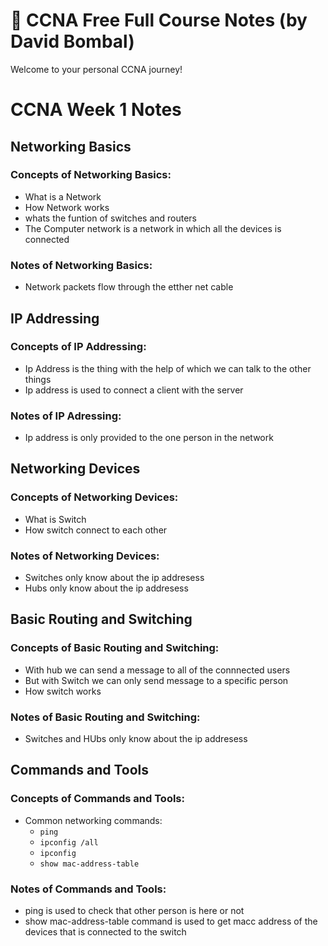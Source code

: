 # 🧠 CCNA Free Full Course Notes (by David Bombal)

Welcome to your personal CCNA journey!

# CCNA Week 1 Notes

## Networking Basics
### Concepts of Networking Basics:
- What is a Network 
- How Network works
- whats the funtion of switches and routers
- The Computer network is a network in which all the devices is connected

### Notes of Networking Basics:
- Network packets flow through the etther net cable

## IP Addressing
### Concepts of IP Addressing:
- Ip Address is the thing with the help of which we can talk to the other things
- Ip address is used to connect a client with the server

### Notes of IP Adressing:
- Ip address is only provided to the one person in the network 

## Networking Devices
### Concepts of Networking Devices:
- What is Switch
- How switch connect to each other

### Notes of Networking Devices:
- Switches only know about the ip addresess
- Hubs only know about the ip addresess

## Basic Routing and Switching
### Concepts of Basic Routing and Switching:
- With hub we can send a message to all of the connnected users 
- But with Switch we can only send message to a specific person 
- How switch works

### Notes of Basic Routing and Switching:
- Switches and HUbs only know about the ip addresess
## Commands and Tools
### Concepts of Commands and Tools:
- Common networking commands:
    - `ping`
    - `ipconfig /all`
    - `ipconfig` 
    - `show mac-address-table`


### Notes of Commands and Tools:
- ping is used to check that other person is here or not
- show mac-address-table command is used to get macc address of the devices that is connected to the switch